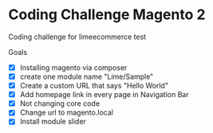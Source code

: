 # Coding Challenge Magento 2
Coding challenge for limeecommerce test

Goals
- [x] Installing magento via composer
- [x] create one module name "Lime/Sample" 
- [x] Create a custom URL that says "Hello World"
- [x] Add homepage link in every page in Navigation Bar
- [x] Not changing core code
- [x] Change url to magento.local
- [x] Install module slider
